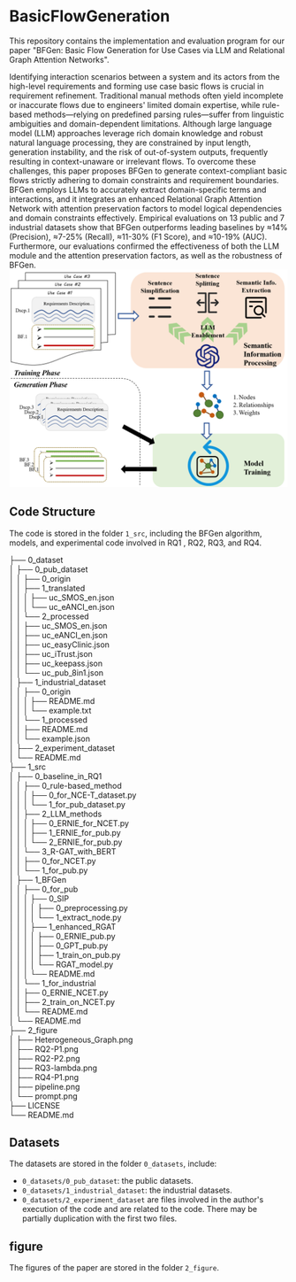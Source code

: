 # BasicFlowGeneration
This repository contains the implementation and evaluation program for our paper "BFGen: Basic Flow Generation for Use Cases via LLM and Relational Graph Attention Networks".

Identifying interaction scenarios between a system and its actors from the high-level requirements and forming use case basic flows is crucial in requirement refinement. Traditional manual methods often yield incomplete or inaccurate flows due to engineers' limited domain expertise, while rule-based methods—relying on predefined parsing rules—suffer from linguistic ambiguities and domain-dependent limitations. Although large language model (LLM) approaches leverage rich domain knowledge and robust natural language processing, they are constrained by input length, generation instability, and the risk of out-of-system outputs, frequently resulting in context-unaware or irrelevant flows. To overcome these challenges, this paper proposes BFGen to generate context-compliant basic flows strictly adhering to domain constraints and requirement boundaries. BFGen employs LLMs to accurately extract domain-specific terms and interactions, and it integrates an enhanced Relational Graph Attention Network with attention preservation factors to model logical dependencies and domain constraints effectively. Empirical evaluations on 13 public and 7 industrial datasets show that BFGen outperforms leading baselines by ≈14\% (Precision), ≈7-25\% (Recall), ≈11-30\% (F1 Score), and ≈10-19\% (AUC). Furthermore, our evaluations confirmed the effectiveness of both the LLM module and the attention preservation factors, as well as the robustness of BFGen.  
![The Overall Pipeline of BFGen](2_figure/pipeline.png)  

## Code Structure  
The code is stored in the folder `1_src`, including the BFGen algorithm, models, and experimental code involved in RQ1 , RQ2, RQ3, and RQ4.  

├── 0_dataset    
│   ├── 0_pub_dataset    
│   │   ├── 0_origin    
│   │   ├── 1_translated  
│   │   │   ├── uc_SMOS_en.json  
│   │   │   └── uc_eANCI_en.json  
│   │   └── 2_processed  
│   │       ├── uc_SMOS_en.json  
│   │       ├── uc_eANCI_en.json  
│   │       ├── uc_easyClinic.json  
│   │       ├── uc_iTrust.json  
│   │       ├── uc_keepass.json  
│   │       └── uc_pub_8in1.json  
│   ├── 1_industrial_dataset  
│   │   ├── 0_origin  
│   │   │   ├── README.md  
│   │   │   └── example.txt  
│   │   └── 1_processed  
│   │       ├── README.md  
│   │       └── example.json  
│   ├── 2_experiment_dataset  
│   └── README.md  
├── 1_src  
│   ├── 0_baseline_in_RQ1  
│   │   ├── 0_rule-based_method  
│   │   │   ├── 0_for_NCE-T_dataset.py  
│   │   │   └── 1_for_pub_dataset.py  
│   │   ├── 2_LLM_methods  
│   │   │   ├── 0_ERNIE_for_NCET.py  
│   │   │   ├── 1_ERNIE_for_pub.py  
│   │   │   └── 2_ERNIE_for_pub.py  
│   │   └── 3_R-GAT_with_BERT  
│   │       ├── 0_for_NCET.py  
│   │       └── 1_for_pub.py  
│   ├── 1_BFGen  
│   │   ├── 0_for_pub  
│   │   │   ├── 0_SIP  
│   │   │   │   ├── 0_preprocessing.py  
│   │   │   │   └── 1_extract_node.py  
│   │   │   ├── 1_enhanced_RGAT  
│   │   │   │   ├── 0_ERNIE_pub.py  
│   │   │   │   ├── 0_GPT_pub.py  
│   │   │   │   ├── 1_train_on_pub.py  
│   │   │   │   └── RGAT_model.py  
│   │   │   └── README.md  
│   │   └── 1_for_industrial  
│   │       ├── 0_ERNIE_NCET.py  
│   │       ├── 2_train_on_NCET.py  
│   │       └── README.md  
│   └── README.md  
├── 2_figure  
│   ├── Heterogeneous_Graph.png  
│   ├── RQ2-P1.png  
│   ├── RQ2-P2.png  
│   ├── RQ3-lambda.png  
│   ├── RQ4-P1.png  
│   ├── pipeline.png  
│   └── prompt.png  
├── LICENSE  
└── README.md  


## Datasets
The datasets are stored in the folder `0_datasets`, include:
- `0_datasets/0_pub_dataset`: the public datasets.
- `0_datasets/1_industrial_dataset`: the industrial datasets.
- `0_datasets/2_experiment_dataset`  are files involved in the author's execution of the code and are related to the code. There may be partially duplication with the first two files.

## figure
The figures of the paper are stored in the folder `2_figure`.